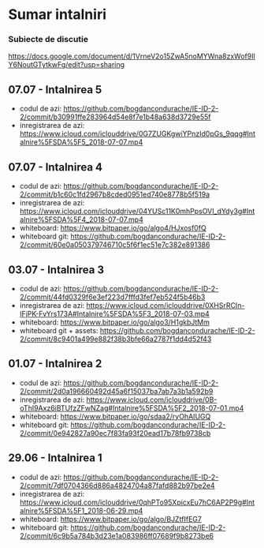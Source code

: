 # Sumar intalniri

### Subiecte de discutie
https://docs.google.com/document/d/1VrneV2o15ZwA5noMYWna8zxWof9IlY6NoutGTytkwFg/edit?usp=sharing

## 07.07 - Intalnirea 5
  * codul de azi: https://github.com/bogdancondurache/IE-ID-2-2/commit/b30991ffe283964d54e8f7e1b48a638d3729e55f
  * inregistrarea de azi: https://www.icloud.com/iclouddrive/0G7ZUGKgwiYPnzId0pGs_9qqg#Intalnire%5FSDA%5F5_2018-07-07.mp4

## 07.07 - Intalnirea 4
  * codul de azi: https://github.com/bogdancondurache/IE-ID-2-2/commit/b1c60c1fd2967b8cded0951ed740e8778b5f519a
  * inregistrarea de azi: https://www.icloud.com/iclouddrive/04YUSc11K0mhPpsOVI_dYdy3g#Intalnire%5FSDA%5F4_2018-07-07.mp4
  * whiteboard: https://www.bitpaper.io/go/algo4/HJxosf0fQ
  * whiteboard git: https://github.com/bogdancondurache/IE-ID-2-2/commit/60e0a050379746710c5f6f1ec51e7c382e891386

## 03.07 - Intalnirea 3
  * codul de azi: https://github.com/bogdancondurache/IE-ID-2-2/commit/44fd0329f6e3ef223d7fffd3fef7eb524f5b46b3
  * inregistrarea de azi: https://www.icloud.com/iclouddrive/0XHSrRCIn-lFjPK-FvYrs173A#Intalnire%5FSDA%5F3_2018-07-03.mp4
  * whiteboard: https://www.bitpaper.io/go/algo3/H1gkbJtMm
  * whiteboard git + assets: https://github.com/bogdancondurache/IE-ID-2-2/commit/8c9401a499e882f38b3bfe66a2787f1dd4d52f43

## 01.07 - Intalnirea 2
  * codul de azi: https://github.com/bogdancondurache/IE-ID-2-2/commit/2d0a196660492d45a6f15037ba7ab7a3b1a592b9
  * inregistrarea de azi: https://www.icloud.com/iclouddrive/0B-oThI9Axz6iBTUfzZFwNZag#Intalnire%5FSDA%5F2_2018-07-01.mp4
  * whiteboard: https://www.bitpaper.io/go/sdaa2/ryOhAIUGQ
  * whiteboard git: https://github.com/bogdancondurache/IE-ID-2-2/commit/0e942827a90ec7f83fa93f20ead17b78fb9738cb

## 29.06 - Intalnirea 1
  * codul de azi: https://github.com/bogdancondurache/IE-ID-2-2/commit/7df0704366d886a4824704a87fafd882b97be2e4
  * inregistrarea de azi: https://www.icloud.com/iclouddrive/0qhPTo95XpicxEu7hC6AP2P9g#Intalnire%5FSDA%5F1_2018-06-29.mp4
  * whiteboard: https://www.bitpaper.io/go/algo/BJZtfIfEG7
  * whiteboard git: https://github.com/bogdancondurache/IE-ID-2-2/commit/6c9b5a784b3d23e1a083986ff07689f9b8273be6
